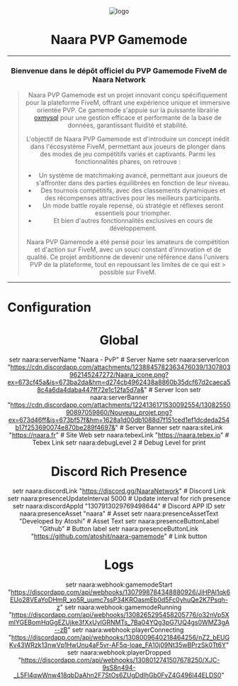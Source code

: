 <div align="center">
  <img 
    src="https://cdn.discordapp.com/attachments/1224136171530092554/1308255090897059860/Nouveau_projet.png?ex=673d46ff&is=673bf57f&hm=1628a1d00db1088d7f151ced1ef1dcdeda254b17f253690074e870be289f4697&" 
    alt="logo"
</div>

<h1 align="center">Naara PVP Gamemode</h1>

---

<h3 align="center">Bienvenue dans le dépôt officiel du PVP Gamemode FiveM de Naara Network</h3>

> Naara PVP Gamemode est un projet innovant conçu spécifiquement pour la plateforme FiveM, offrant une expérience unique et immersive orientée PVP. Ce gamemode s'appuie sur la puissante librairie [oxmysql](https://github.com/overextended/oxmysql) pour une gestion efficace et performante de la base de données, garantissant fluidité et stabilité.
>
> L'objectif de Naara PVP Gamemode est d'introduire un concept inédit dans l'écosystème FiveM, permettant aux joueurs de plonger dans des modes de jeu compétitifs variés et captivants. Parmi les fonctionnalités phares, on retrouve :
>
> - Un système de matchmaking avancé, permettant aux joueurs de s'affronter dans des parties équilibrées en fonction de leur niveau.
> - Des tournois compétitifs, avec des classements dynamiques et des récompenses attractives pour les meilleurs participants.
> - Un mode battle royale repensé, où stratégie et réflexes seront essentiels pour triompher.
> - Et bien d'autres fonctionnalités exclusives en cours de développement.
>
> Naara PVP Gamemode a été pensé pour les amateurs de compétition et d'action sur FiveM, avec un souci constant d'innovation et de qualité. Ce projet ambitionne de devenir une référence dans l'univers PVP de la plateforme, tout en repoussant les limites de ce qui est > possible sur FiveM.

---

<h1 align="left">Configuration</h1>

<h1 align="left">

# Global
setr naara:serverName "Naara - PvP" # Server Name
setr naara:serverIcon "https://cdn.discordapp.com/attachments/1238845782363476039/1307803962145247272/Naara_icone.png?ex=673cf45a&is=673ba2da&hm=d274cb4962438a8860b35dcf67d2caeca58c4a6da4daba447ff72e1c12fa5d7a&" # Server Icon
setr naara:serverBanner "https://cdn.discordapp.com/attachments/1224136171530092554/1308255090897059860/Nouveau_projet.png?ex=673d46ff&is=673bf57f&hm=1628a1d00db1088d7f151ced1ef1dcdeda254b17f253690074e870be289f4697&" # Server Banner
setr naara:siteLink "https://naara.fr" # Site Web
setr naara:tebexLink "https://naara.tebex.io" # Tebex Link
setr naara:debugLevel 2 # Debug Level for print 

# Discord Rich Presence
setr naara:discordLink "https://discord.gg/NaaraNetwork" # Discord Link
setr naara:presenceUpdateInterval 5000 # Update interval for rich presence
setr naara:discordAppId "1307913029769498644" # Discord APP ID
setr naara:presenceAsset "naara" # Asset
setr naara:presenceAssetText "Developed by Atoshi" # Asset Text
setr naara:presenceButtonLabel "Github" # Button label
setr naara:presenceButtonLink "https://github.com/atoshit/naara-gamemode" # Link button

# Logs
setr naara:webhook:gamemodeStart "https://discordapp.com/api/webhooks/1307998784348880926/JiHPAl1qk6EUo28VEaYoDHmR_xo5R_uumc7ssP34KROasmEb0d5Fc0yhuQe2K7Psqh-z"
setr naara:webhook:gamemodeRunning "https://discordapp.com/api/webhooks/1308265295458205776/o32nVp5XmlYGEBomHqGgEZUjke3fXxUylGRNMTs_7Ba04YQg3pG7UQ4gs0WMZ3gA--zB"
setr naara:webhook:playerConnecting "https://discordapp.com/api/webhooks/1308009640218464256/nZ2_bEUGKv43WRzk13nwVp1HwUnu4aF5vr-AF5q-loae_FA10j09Nt35wBPrzSk0Tt6Y"
setr naara:webhook:playerDropped "https://discordapp.com/api/webhooks/1308012741507678250/XJC-9sS8n494-_L5Fl4qwWnw418qbDaAhn2F7StOs6ZUgDdIhGb0FvZ4G496l44ELDS0"
```
